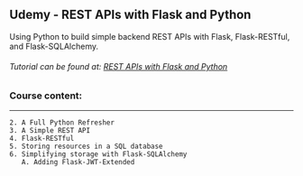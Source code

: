 ## Udemy - REST APIs with Flask and Python

Using Python to build simple backend REST APIs with Flask, Flask-RESTful, and Flask-SQLAlchemy.

###### Tutorial can be found at: [REST APIs with Flask and Python](https://go.tecla.do/rest-apis-sale)

### Course content:

---

```
2. A Full Python Refresher
3. A Simple REST API
4. Flask-RESTful
5. Storing resources in a SQL database
6. Simplifying storage with Flask-SQLAlchemy
   A. Adding Flask-JWT-Extended
```

